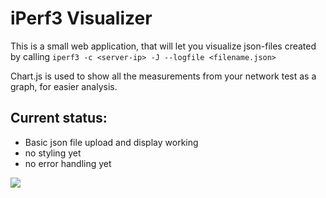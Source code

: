 # iPerf3 Visualizer

This is a small web application, that will let you visualize json-files created by calling
```iperf3 -c <server-ip> -J --logfile <filename.json>```

Chart.js is used to show all the measurements from your network test as a graph, for easier analysis.

Current status:
- 
* Basic json file upload and display working
* no styling yet
* no error handling yet

<img src="/images/Screen Shot 2018-03-29 at 01.57.06.png">